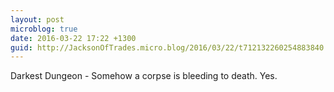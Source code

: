 ```yaml
---
layout: post
microblog: true
date: 2016-03-22 17:22 +1300
guid: http://JacksonOfTrades.micro.blog/2016/03/22/t712132260254883840.html
---
```

Darkest Dungeon -  Somehow a corpse is bleeding to death. Yes.
